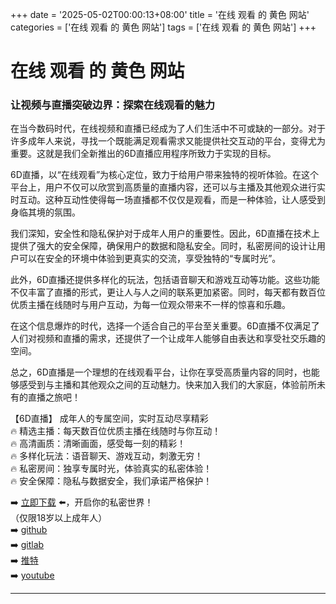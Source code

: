 +++
date = '2025-05-02T00:00:13+08:00'
title = '在线 观看 的 黄色 网站'
categories = ['在线 观看 的 黄色 网站']
tags = ['在线 观看 的 黄色 网站']
+++

# 在线 观看 的 黄色 网站

### 让视频与直播突破边界：探索在线观看的魅力

在当今数码时代，在线视频和直播已经成为了人们生活中不可或缺的一部分。对于许多成年人来说，寻找一个既能满足观看需求又能提供社交互动的平台，变得尤为重要。这就是我们全新推出的6D直播应用程序所致力于实现的目标。

6D直播，以“在线观看”为核心定位，致力于给用户带来独特的视听体验。在这个平台上，用户不仅可以欣赏到高质量的直播内容，还可以与主播及其他观众进行实时互动。这种互动性使得每一场直播都不仅仅是观看，而是一种体验，让人感受到身临其境的氛围。

我们深知，安全性和隐私保护对于成年人用户的重要性。因此，6D直播在技术上提供了强大的安全保障，确保用户的数据和隐私安全。同时，私密房间的设计让用户可以在安全的环境中体验到更真实的交流，享受独特的“专属时光”。

此外，6D直播还提供多样化的玩法，包括语音聊天和游戏互动等功能。这些功能不仅丰富了直播的形式，更让人与人之间的联系更加紧密。同时，每天都有数百位优质主播在线随时与用户互动，为每一位观众带来不一样的惊喜和乐趣。

在这个信息爆炸的时代，选择一个适合自己的平台至关重要。6D直播不仅满足了人们对视频和直播的需求，还提供了一个让成年人能够自由表达和享受社交乐趣的空间。

总之，6D直播是一个理想的在线观看平台，让你在享受高质量内容的同时，也能够感受到与主播和其他观众之间的互动魅力。快来加入我们的大家庭，体验前所未有的直播之旅吧！

【6D直播】
成年人的专属空间，实时互动尽享精彩  
🔥 精选主播：每天数百位优质主播在线随时与你互动！  
🔥 高清画质：清晰画面，感受每一刻的精彩！  
🔥 多样化玩法：语音聊天、游戏互动，刺激无穷！  
🔥 私密房间：独享专属时光，体验真实的私密体验！  
🔥 安全保障：隐私与数据安全，我们承诺严格保护！  

➡️ [立即下载](https://down123.s3.ap-east-1.amazonaws.com/down/down.html?channelCode=blog) ⬅️，开启你的私密世界！  
（仅限18岁以上成年人）  
➡️ [github](https://aldult-live.github.io/)  
➡️ [gitlab](https://seo-09598d.gitlab.io/)  
➡️ [推特](https://x.com/wegame33)  
➡️ [youtube](https://www.youtube.com/@6Dlive)  

---
